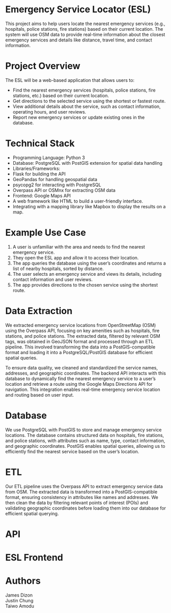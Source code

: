 # Emergency Service Locator (ESL)

This project aims to help users locate the nearest emergency services (e.g., hospitals, police stations, fire stations) based on their current location. The system will use OSM data to provide real-time information about the closest emergency services and details like distance, travel time, and contact information.

# Project Overview
The ESL will be a web-based application that allows users to:  
- Find the nearest emergency services (hospitals, police stations, fire stations, etc.) based on their current location.  
- Get directions to the selected service using the shortest or fastest route.  
- View additional details about the service, such as contact information, operating hours, and user reviews.  
- Report new emergency services or update existing ones in the database.  

# Technical Stack
- Programming Language: Python 3
- Database: PostgreSQL with PostGIS extension for spatial data handling
- Libraries/Frameworks:
- Flask  for building the API
- GeoPandas for handling geospatial data
- psycopg2 for interacting with PostgreSQL
- Overpass API or OSMnx for extracting OSM data
- Frontend: Google Maps API
- A web framework like HTML to build a user-friendly interface.
- Integrating with a mapping library like Mapbox to display the results on a map.

# Example Use Case
1. A user is unfamiliar with the area and needs to find the nearest emergency service.
2. They open the ESL app and allow it to access their location.
3. The app queries the database using the user’s coordinates and returns a list of nearby hospitals, sorted by distance.
4. The user selects an emergency service and views its details, including contact information and user reviews.
5. The app provides directions to the chosen service using the shortest route.

# Data Extraction
We extracted emergency service locations from OpenStreetMap (OSM) using the Overpass API, focusing on key amenities such as hospitals, fire stations, and police stations. The extracted data, filtered by relevant OSM tags, was obtained in GeoJSON format and processed through an ETL pipeline. This involved transforming the data into a PostGIS-compatible format and loading it into a PostgreSQL/PostGIS database for efficient spatial queries.  

To ensure data quality, we cleaned and standardized the service names, addresses, and geographic coordinates. The backend API interacts with this database to dynamically find the nearest emergency service to a user’s location and retrieve a route using the Google Maps Directions API for navigation. This integration enables real-time emergency service location and routing based on user input. 
# Database
We use PostgreSQL with PostGIS to store and manage emergency service locations. The database contains structured data on hospitals, fire stations, and police stations, with attributes such as name, type, contact information, and geographic coordinates. PostGIS enables spatial queries, allowing us to efficiently find the nearest service based on the user’s location.
# ETL
Our ETL pipeline uses the Overpass API to extract emergency service data from OSM. The extracted data is transformed into a PostGIS-compatible format, ensuring consistency in attributes like names and addresses. We then clean the data by filtering relevant points of interest (POIs) and validating geographic coordinates before loading them into our database for efficient spatial querying.
# API
# ESL Frontend




# Authors
James Dizon  
Justin Chung  
Taiwo Amodu

